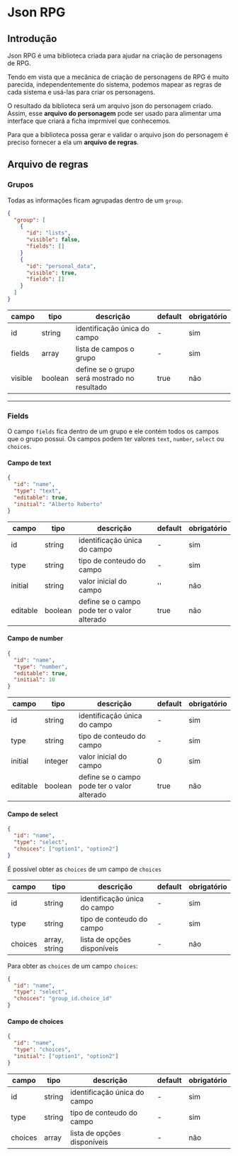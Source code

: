 # Json RPG

## Introdução

Json RPG é uma biblioteca criada para ajudar na criação de personagens de RPG.

Tendo em vista que a mecânica de criação de personagens de RPG é muito parecida,
independentemente do sistema, podemos mapear as regras de cada sistema e usá-las
para criar os personagens.

O resultado da biblioteca será um arquivo json do personagem criado. Assim, esse
**arquivo do personagem** pode ser usado para alimentar uma interface que criará
a ficha imprmível que conhecemos.

Para que a biblioteca possa gerar e validar o arquivo json do personagem é
preciso fornecer a ela um **arquivo de regras**.

## Arquivo de regras

### Grupos

Todas as informações ficam agrupadas dentro de um `group`.

```json
{
  "group": [
    {
      "id": "lists",
      "visible": false,
      "fields": []
    }
    {
      "id": "personal_data",
      "visible": true,
      "fields": []
    }
  ]
}
```

| campo   | tipo    | descrição                                    | default | obrigatório |
| ------- | ------- | -------------------------------------------- | ------- | ----------- |
| id      | string  | identificação única do campo                 | -       | sim         |
| fields  | array   | lista de campos o grupo                      | -       | sim         |
| visible | boolean | define se o grupo será mostrado no resultado | true    | não         |

---

### Fields

O campo `fields` fica dentro de um grupo e ele contém todos os campos que o
grupo possui. Os campos podem ter valores `text`, `number`, `select` ou
`choices`.

#### Campo de text

```json
{
  "id": "name",
  "type": "text",
  "editable": true,
  "initial": "Alberto Roberto"
}
```

| campo    | tipo    | descrição                                   | default | obrigatório |
| -------- | ------- | ------------------------------------------- | ------- | ----------- |
| id       | string  | identificação única do campo                | -       | sim         |
| type     | string  | tipo de conteudo do campo                   | -       | sim         |
| initial  | string  | valor inicial do campo                      | ''      | não         |
| editable | boolean | define se o campo pode ter o valor alterado | true    | não         |

#### Campo de number

```json
{
  "id": "name",
  "type": "number",
  "editable": true,
  "initial": 10
}
```

| campo    | tipo    | descrição                                   | default | obrigatório |
| -------- | ------- | ------------------------------------------- | ------- | ----------- |
| id       | string  | identificação única do campo                | -       | sim         |
| type     | string  | tipo de conteudo do campo                   | -       | sim         |
| initial  | integer | valor inicial do campo                      | 0       | sim         |
| editable | boolean | define se o campo pode ter o valor alterado | true    | não         |

#### Campo de select

```json
{
  "id": "name",
  "type": "select",
  "choices": ["option1", "option2"]
}
```

É possível obter as `choices` de um campo de `choices`

| campo   | tipo          | descrição                    | default | obrigatório |
| ------- | ------------- | ---------------------------- | ------- | ----------- |
| id      | string        | identificação única do campo | -       | sim         |
| type    | string        | tipo de conteudo do campo    | -       | sim         |
| choices | array, string | lista de opções disponíveis  | -       | não         |

Para obter as `choices` de um campo `choices`:

```json
{
  "id": "name",
  "type": "select",
  "choices": "group_id.choice_id"
}
```

#### Campo de choices

```json
{
  "id": "name",
  "type": "choices",
  "initial": ["option1", "option2"]
}
```

| campo   | tipo   | descrição                    | default | obrigatório |
| ------- | ------ | ---------------------------- | ------- | ----------- |
| id      | string | identificação única do campo | -       | sim         |
| type    | string | tipo de conteudo do campo    | -       | sim         |
| choices | array  | lista de opções disponíveis  | -       | não         |
